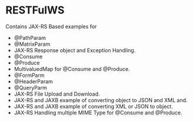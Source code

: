 # RESTFulWS
Contains JAX-RS Based examples for 
 - @PathParam
 - @MatrixParam
 - JAX-RS Response object and Exception Handling.
 - @Consume 
 - @Produce 
 - MultivaluedMap for @Consume and @Produce.
 - @FormParm
 - @HeaderParam
 - @QueryParm
 - JAX-RS File Upload and Download.
 - JAX-RS and JAXB example of converting object to JSON and XML and.
 - JAX-RS and JAXB example of converting XML or JSON to object.
 - JAX-RS Handling multiple MIME Type for @Consume and @Produce.
